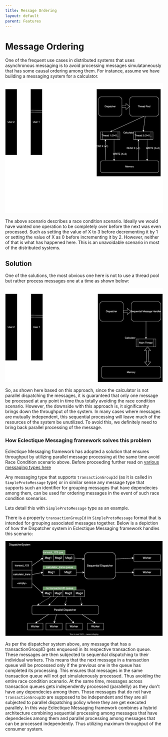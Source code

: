 ```yaml
---
title: Message Ordering
layout: default
parent: Features
---
```


# Message Ordering
One of the frequent use cases in distributed systems that uses asynchronous messaging is to avoid processing messages simulataneously that has some causal ordering among them. For instance, assume we have building a messaging system for a calculator.

![Time Sequence - Parallel Processing](./assets/async_race_condition.drawio.svg)

The above scenario describes a race condition scenario. Ideally we would have wanted one operation to be completely over before the next was even processed. Such as setting the value of X to 3 before decrementing it by 1 or setting the value of X as 0 before incrementing it by 2. However, neither of that is what has happened here. This is an unavoidable scenario in most of the distributed systems. 

## Solution
One of the solutions, the most obvious one here is not to use a thread pool but rather process messages one at a time as shown below:

![Time Sequence - Sequential Processing](./assets/async_sequential.drawio.svg)

So, as shown here based on this approach, since the calculator is not parallel dispatching the messages, it is guaranteed that only one message be processed at any point in time thus totally avoiding the race condition scenario. However, the downside with this approach is, it significanlty brings down the throughput of the system. In many cases where messages are mutually independent, this sequential processing will leave much of the resources of the system be unutilized. To avoid this, we definitely need to bring back parallel processing of the message. 

### How Eclectique Messaging framework solves this problem
Eclectique Messaging framework has adopted a solution that ensures throughput by utilizing parallel message processing at the same time avoid Race Condition scenario above. 
Before proceeding further read on [various messaging types here](../messagetypes/message_types.html)

Any messaging type that supports `transactionGroupId` (as it is called in `SimpleProtoMessage` type) or in similar sense any message type that supports such an identifier for grouping messages that have dependecies among them, can be used for ordering messages in the event of such race condition scenarios.

Lets detail this with `SimpleProtoMessage` type as an example.

There is a property `transactionGroupId` in `SimpleProtoMessage` format that is intended for grouping associated messages together.
Below is a depiction of how the Dispatcher system in Eclectique Messaging framework handles this scenario:

![Eclectique Message Ordering](/assets/eclectique_message_ordering.svg)

As per the dispatcher system above, any message that has a transactionGroupID gets enqueued in its respective transaction queue. These messages are then subjected to sequential dispatching to their individual workers. This means that the next message in a transaction queue will be processed only if the previous one in the queue has completed its processing. This ensures that messages in the same transaction queue will not get simulatenously processed. Thus avoiding the entire race condition scenario. At the same time, messages across transaction queues gets independently processed (parallelly) as they don't have any dependecies among them.
Those messages that do not have `transactionGroupID` are supposed to be independent and they are all subjected to parallel dispatching policy where they are get executed parallely. 
In this way Eclectique Messaging framework combines a hybrid architecture combining sequential processing among messages that have dependecies among them and parallel processing among messages that can be processed independently. Thus utilizing maximum throughput of the consumer system.